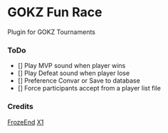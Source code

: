 # GOKZ Fun Race

Plugin for GOKZ Tournaments

### ToDo

 - [] Play MVP sound when player wins
 - [] Play Defeat sound when player lose
 - [] Preference Convar or Save to database
 - [] Force participants accept from a player list file

### Credits
[FrozeEnd](https://github.com/IrNep)
[X1](https://github.com/xzt-one)
